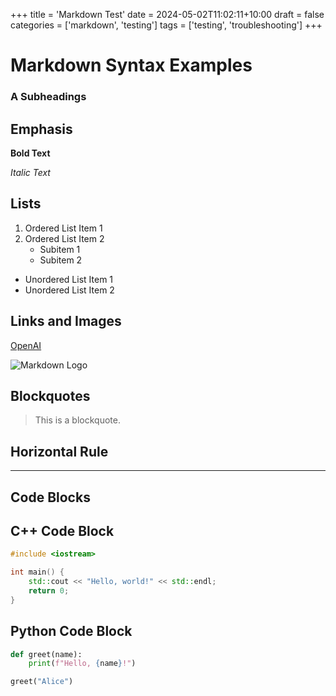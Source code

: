 +++
title = 'Markdown Test'
date = 2024-05-02T11:02:11+10:00
draft = false
categories = ['markdown', 'testing']
tags = ['testing', 'troubleshooting']
+++

# Markdown Syntax Examples

### A Subheadings

## Emphasis

**Bold Text**

*Italic Text*

## Lists

1. Ordered List Item 1
2. Ordered List Item 2
   - Subitem 1
   - Subitem 2

- Unordered List Item 1
- Unordered List Item 2

## Links and Images

[OpenAI](https://www.openai.com/)

![Markdown Logo](https://markdown-here.com/img/icon256.png)

## Blockquotes

> This is a blockquote.

## Horizontal Rule

---

## Code Blocks

## C++ Code Block

```cpp
#include <iostream>

int main() {
    std::cout << "Hello, world!" << std::endl;
    return 0;
}
```

## Python Code Block

```python
def greet(name):
    print(f"Hello, {name}!")

greet("Alice")
```


